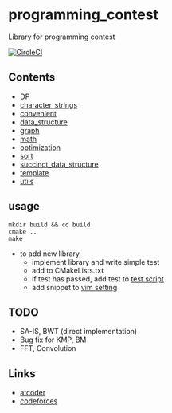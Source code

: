 # programming\_contest
Library for programming contest

[![CircleCI](https://circleci.com/gh/fumiphys/programming_contest.svg?style=svg)](https://circleci.com/gh/fumiphys/programming_contest)

## Contents
 - [DP](DP/README.md)
 - [character\_strings](character_strings/README.md)
 - [convenient](convenient/README.md)
 - [data\_structure](data_structure/README.md)
 - [graph](graph/README.md)
 - [math](math/README.md)
 - [optimization](optimization/README.md)
 - [sort](sort/README.md)
 - [succinct\_data\_structure](succinct_data_structure/README.md)
 - [template](template/README.md)
 - [utils](utils/README.md)

## usage
```
mkdir build && cd build
cmake ..
make
```
  - to add new library,
    -  implement library and write simple test
    -  add to CMakeLists.txt
    -  if test has passed, add test to [test script](https://github.com/fumiphys/programming_contest/blob/master/utils/run_test/run_test.sh)
    -  add snippet to [vim setting](https://github.com/fumiphys/programming_contest/blob/master/vim/cpp.snip)

## TODO
 - SA-IS, BWT (direct implementation)
 - Bug fix for KMP, BM
 - FFT, Convolution

## Links
 - [atcoder](https://beta.atcoder.jp/users/fumiphys)
 - [codeforces](http://codeforces.com/profile/fumiphys)
